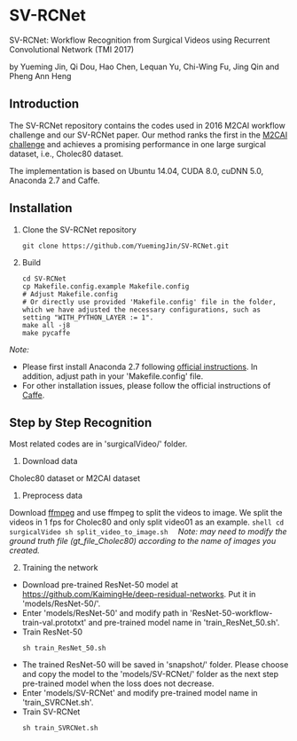 # SV-RCNet
SV-RCNet: Workflow Recognition from Surgical Videos using Recurrent Convolutional Network (TMI 2017)

by Yueming Jin, Qi Dou, Hao Chen, Lequan Yu, Chi-Wing Fu, Jing Qin and Pheng Ann Heng

## Introduction
The SV-RCNet repository contains the codes used in 2016 M2CAI workflow challenge and our SV-RCNet paper. Our method ranks the first in the [M2CAI challenge](http://camma.u-strasbg.fr/m2cai2016/index.php/workflow-challenge-results/) and achieves a promising performance in one large surgical dataset, i.e., Cholec80 dataset.

The implementation is based on Ubuntu 14.04, CUDA 8.0, cuDNN 5.0, Anaconda 2.7 and Caffe.

## Installation
1. Clone the SV-RCNet repository
    ```shell
    git clone https://github.com/YuemingJin/SV-RCNet.git
    ```
2. Build
    ```shell
    cd SV-RCNet
    cp Makefile.config.example Makefile.config
    # Adjust Makefile.config
    # Or directly use provided 'Makefile.config' file in the folder, which we have adjusted the necessary configurations, such as setting "WITH_PYTHON_LAYER := 1".
    make all -j8
    make pycaffe
    ```
*Note:*
- Please first install Anaconda 2.7 following [official instructions](https://www.anaconda.com/). In addition, adjust path in your 'Makefile.config' file.
- For other installation issues, please follow the official instructions of [Caffe](http://caffe.berkeleyvision.org/installation.html).

## Step by Step Recognition
Most related codes are in 'surgicalVideo/' folder.

1. Download data

Cholec80 dataset or M2CAI dataset

1. Preprocess data

Download [ffmpeg](https://www.johnvansickle.com/ffmpeg/) and use ffmpeg to split the videos to image. We split the videos in 1 fps for Cholec80 and only split video01 as an example.
    ```shell
    cd surgicalVideo
    sh split_video_to_image.sh 
    ```
*Note: may need to modify the ground truth file (gt_file_Cholec80) according to the name of images you created.*

2. Training the network

- Download pre-trained ResNet-50 model at https://github.com/KaimingHe/deep-residual-networks.
Put it in 'models/ResNet-50/'.
- Enter 'models/ResNet-50' and modify path in 'ResNet-50-workflow-train-val.prototxt' and pre-trained model name in 'train_ResNet_50.sh'.
- Train ResNet-50
    ```shell
    sh train_ResNet_50.sh 
    ```
- The trained ResNet-50 will be saved in 'snapshot/' folder. Please choose and copy the model to the 'models/SV-RCNet/' folder as the next step pre-trained model when the loss does not decrease.
- Enter 'models/SV-RCNet' and modify pre-trained model name in 'train_SVRCNet.sh'.
- Train SV-RCNet
    ```shell
    sh train_SVRCNet.sh
    ```
